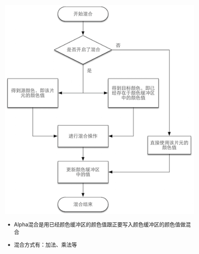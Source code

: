 ![1618290099349](Alpha%E6%B7%B7%E5%90%88.assets/1618290099349.png)

- Alpha混合是用已经颜色缓冲区的颜色值跟正要写入颜色缓冲区的颜色值做混合

- 混合方式有：加法、乘法等